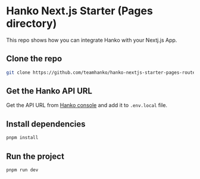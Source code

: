 # Hanko Next.js Starter (Pages directory)
This repo shows how you can integrate Hanko with your Nextj.js App.

## Clone the repo

```bash
git clone https://github.com/teamhanko/hanko-nextjs-starter-pages-router.git
```
## Get the Hanko API URL

Get the API URL from [Hanko console](https://cloud.hanko.io/) and add it to `.env.local` file.

## Install dependencies

```bash
pnpm install
```

## Run the project

```bash
pnpm run dev
```

